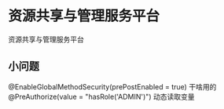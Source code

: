 # 资源共享与管理服务平台

资源共享与管理服务平台

## 小问题
@EnableGlobalMethodSecurity(prePostEnabled = true) 干啥用的
@PreAuthorize(value = "hasRole('ADMIN')") 动态读取变量